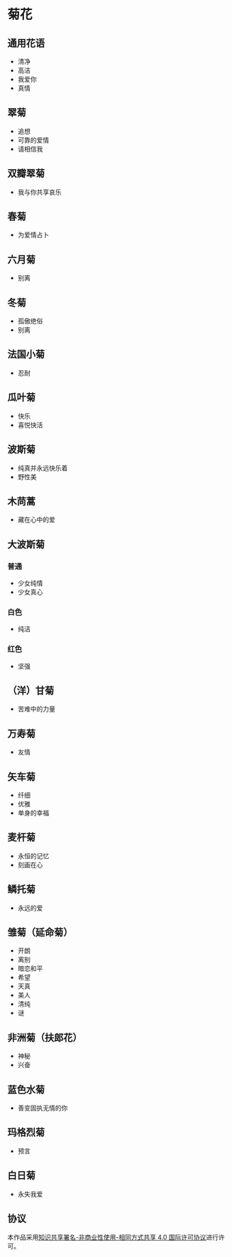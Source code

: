 # 菊花

## 通用花语

- 清净
- 高洁
- 我爱你
- 真情

## 翠菊

- 追想
- 可靠的爱情
- 请相信我

## 双瓣翠菊

- 我与你共享哀乐

## 春菊

- 为爱情占卜

## 六月菊

- 别离

## 冬菊

- 孤傲绝俗
- 别离

## 法国小菊

- 忍耐

## 瓜叶菊

- 快乐
- 喜悦快活

## 波斯菊

- 纯真并永远快乐着
- 野性美

## 木苘蒿

- 藏在心中的爱

## 大波斯菊

### 普通

- 少女纯情
- 少女真心

### 白色

- 纯洁

### 红色

- 坚强

## （洋）甘菊

- 苦难中的力量

## 万寿菊

- 友情

## 矢车菊

- 纤细
- 优雅
- 单身的幸福

## 麦杆菊

- 永恒的记忆
- 刻画在心

## 鳞托菊

- 永远的爱

## 雏菊（延命菊）

- 开朗
- 离别
- 暗恋和平
- 希望
- 天真
- 美人
- 清纯
- 谜

## 非洲菊（扶郎花）

- 神秘
- 兴奋

## 蓝色水菊

- 善变固执无情的你

## 玛格烈菊

- 预言

## 白日菊

- 永失我爱

## 协议

本作品采用[知识共享署名-非商业性使用-相同方式共享 4.0 国际许可协议](https://creativecommons.org/licenses/by-nc-sa/4.0/deed.zh)进行许可。

